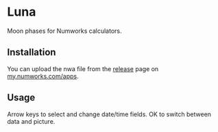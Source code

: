 # Luna

Moon phases for Numworks calculators.

## Installation

You can upload the nwa file from the [release](https://github.com/ipelupessy/numworks-luna/releases) page on [my.numworks.com/apps](https://my.numworks.com/apps).

## Usage

Arrow keys to select and change date/time fields. OK to switch between data and picture.
